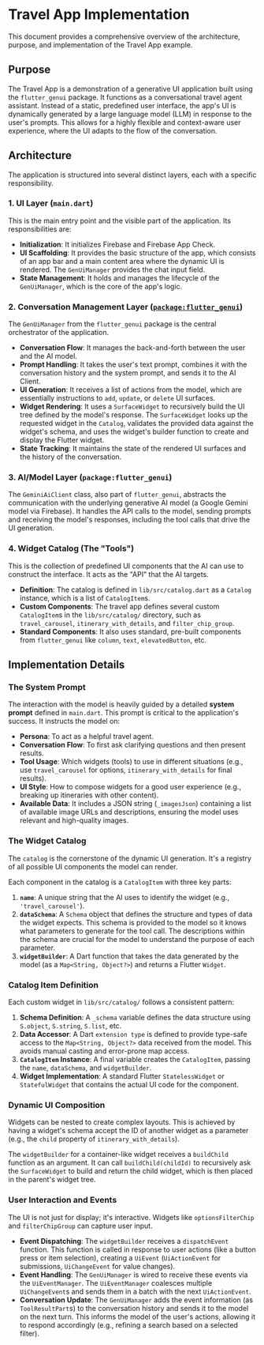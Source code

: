# Travel App Implementation

This document provides a comprehensive overview of the architecture, purpose, and implementation of the Travel App example.

## Purpose

The Travel App is a demonstration of a generative UI application built using the `flutter_genui` package. It functions as a conversational travel agent assistant. Instead of a static, predefined user interface, the app's UI is dynamically generated by a large language model (LLM) in response to the user's prompts. This allows for a highly flexible and context-aware user experience, where the UI adapts to the flow of the conversation.

## Architecture

The application is structured into several distinct layers, each with a specific responsibility.

### 1. UI Layer (`main.dart`)

This is the main entry point and the visible part of the application. Its responsibilities are:

- **Initialization**: It initializes Firebase and Firebase App Check.
- **UI Scaffolding**: It provides the basic structure of the app, which consists of an app bar and a main content area where the dynamic UI is rendered. The `GenUiManager` provides the chat input field.
- **State Management**: It holds and manages the lifecycle of the `GenUiManager`, which is the core of the app's logic.

### 2. Conversation Management Layer ([`package:flutter_genui`](../../pkgs/flutter_genui/IMPLEMENTATION.md))

The `GenUiManager` from the `flutter_genui` package is the central orchestrator of the application.

- **Conversation Flow**: It manages the back-and-forth between the user and the AI model.
- **Prompt Handling**: It takes the user's text prompt, combines it with the conversation history and the system prompt, and sends it to the AI Client.
- **UI Generation**: It receives a list of actions from the model, which are essentially instructions to `add`, `update`, or `delete` UI surfaces.
- **Widget Rendering**: It uses a `SurfaceWidget` to recursively build the UI tree defined by the model's response. The `SurfaceWidget` looks up the requested widget in the `Catalog`, validates the provided data against the widget's schema, and uses the widget's builder function to create and display the Flutter widget.
- **State Tracking**: It maintains the state of the rendered UI surfaces and the history of the conversation.

### 3. AI/Model Layer (`package:flutter_genui`)

The `GeminiAiClient` class, also part of `flutter_genui`, abstracts the communication with the underlying generative AI model (a Google Gemini model via Firebase). It handles the API calls to the model, sending prompts and receiving the model's responses, including the tool calls that drive the UI generation.

### 4. Widget Catalog (The "Tools")

This is the collection of predefined UI components that the AI can use to construct the interface. It acts as the "API" that the AI targets.

- **Definition**: The catalog is defined in `lib/src/catalog.dart` as a `Catalog` instance, which is a list of `CatalogItem`s.
- **Custom Components**: The travel app defines several custom `CatalogItem`s in the `lib/src/catalog/` directory, such as `travel_carousel`, `itinerary_with_details`, and `filter_chip_group`.
- **Standard Components**: It also uses standard, pre-built components from `flutter_genui` like `column`, `text`, `elevatedButton`, etc.

## Implementation Details

### The System Prompt

The interaction with the model is heavily guided by a detailed **system prompt** defined in `main.dart`. This prompt is critical to the application's success. It instructs the model on:

- **Persona**: To act as a helpful travel agent.
- **Conversation Flow**: To first ask clarifying questions and then present results.
- **Tool Usage**: Which widgets (tools) to use in different situations (e.g., use `travel_carousel` for options, `itinerary_with_details` for final results).
- **UI Style**: How to compose widgets for a good user experience (e.g., breaking up itineraries with other content).
- **Available Data**: It includes a JSON string (`_imagesJson`) containing a list of available image URLs and descriptions, ensuring the model uses relevant and high-quality images.

### The Widget Catalog

The `catalog` is the cornerstone of the dynamic UI generation. It's a registry of all possible UI components the model can render.

Each component in the catalog is a `CatalogItem` with three key parts:

1. **`name`**: A unique string that the AI uses to identify the widget (e.g., `'travel_carousel'`).
2. **`dataSchema`**: A `Schema` object that defines the structure and types of data the widget expects. This schema is provided to the model so it knows what parameters to generate for the tool call. The descriptions within the schema are crucial for the model to understand the purpose of each parameter.
3. **`widgetBuilder`**: A Dart function that takes the data generated by the model (as a `Map<String, Object?>`) and returns a Flutter `Widget`.

### Catalog Item Definition

Each custom widget in `lib/src/catalog/` follows a consistent pattern:

1. **Schema Definition**: A `_schema` variable defines the data structure using `S.object`, `S.string`, `S.list`, etc.
2. **Data Accessor**: A Dart `extension type` is defined to provide type-safe access to the `Map<String, Object?>` data received from the model. This avoids manual casting and error-prone map access.
3. **`CatalogItem` Instance**: A final variable creates the `CatalogItem`, passing the `name`, `dataSchema`, and `widgetBuilder`.
4. **Widget Implementation**: A standard Flutter `StatelessWidget` or `StatefulWidget` that contains the actual UI code for the component.

### Dynamic UI Composition

Widgets can be nested to create complex layouts. This is achieved by having a widget's schema accept the ID of another widget as a parameter (e.g., the `child` property of `itinerary_with_details`).

The `widgetBuilder` for a container-like widget receives a `buildChild` function as an argument. It can call `buildChild(childId)` to recursively ask the `SurfaceWidget` to build and return the child widget, which is then placed in the parent's widget tree.

### User Interaction and Events

The UI is not just for display; it's interactive. Widgets like `optionsFilterChip` and `filterChipGroup` can capture user input.

- **Event Dispatching**: The `widgetBuilder` receives a `dispatchEvent` function. This function is called in response to user actions (like a button press or item selection), creating a `UiEvent` (`UiActionEvent` for submissions, `UiChangeEvent` for value changes).
- **Event Handling**: The `GenUiManager` is wired to receive these events via the `UiEventManager`. The `UiEventManager` coalesces multiple `UiChangeEvent`s and sends them in a batch with the next `UiActionEvent`.
- **Conversation Update**: The `GenUiManager` adds the event information (as `ToolResultPart`s) to the conversation history and sends it to the model on the next turn. This informs the model of the user's actions, allowing it to respond accordingly (e.g., refining a search based on a selected filter).
